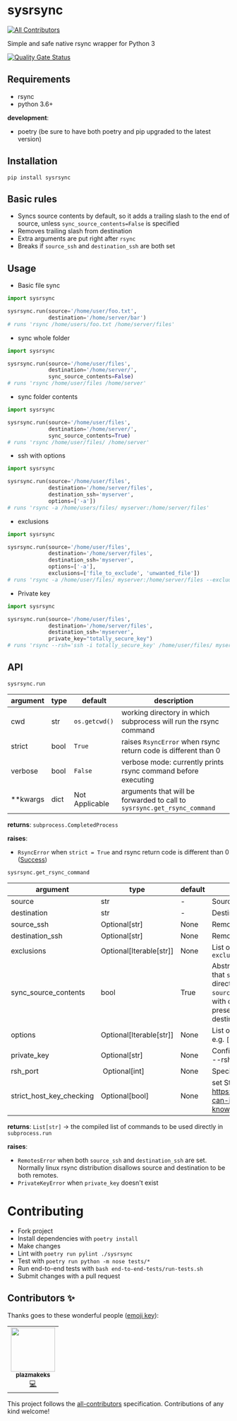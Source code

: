 # sysrsync
<!-- ALL-CONTRIBUTORS-BADGE:START - Do not remove or modify this section -->
[![All Contributors](https://img.shields.io/badge/all_contributors-1-orange.svg?style=flat-square)](#contributors-)
<!-- ALL-CONTRIBUTORS-BADGE:END -->
Simple and safe native rsync wrapper for Python 3

[![Quality Gate Status](https://sonarcloud.io/api/project_badges/measure?project=gchamon_sysrsync&metric=alert_status)](https://sonarcloud.io/dashboard?id=gchamon_sysrsync)

## Requirements

* rsync
* python 3.6+

**development**:

* poetry (be sure to have both poetry and pip upgraded to the latest version)

## Installation

`pip install sysrsync`

## Basic rules

- Syncs source contents by default, so it adds a trailing slash to the end of source, unless `sync_source_contents=False` is specified
- Removes trailing slash from destination
- Extra arguments are put right after `rsync`
- Breaks if `source_ssh` and `destination_ssh` are both set

## Usage

* Basic file sync

```python
import sysrsync

sysrsync.run(source='/home/user/foo.txt',
             destination='/home/server/bar')
# runs 'rsync /home/users/foo.txt /home/server/files'
```

* sync whole folder

```python
import sysrsync

sysrsync.run(source='/home/user/files',
             destination='/home/server/',
             sync_source_contents=False)
# runs 'rsync /home/user/files /home/server'
```

* sync folder contents

```python
import sysrsync

sysrsync.run(source='/home/user/files',
             destination='/home/server/',
             sync_source_contents=True)
# runs 'rsync /home/user/files/ /home/server'
```

* ssh with options

```python
import sysrsync

sysrsync.run(source='/home/user/files',
             destination='/home/server/files',
             destination_ssh='myserver',
             options=['-a'])
# runs 'rsync -a /home/users/files/ myserver:/home/server/files'
```

* exclusions

```python
import sysrsync

sysrsync.run(source='/home/user/files',
             destination='/home/server/files',
             destination_ssh='myserver',
             options=['-a'],
             exclusions=['file_to_exclude', 'unwanted_file'])
# runs 'rsync -a /home/user/files/ myserver:/home/server/files --exclude file_to_exclude --exclude unwanted_file'
```
* Private key

```python
import sysrsync

sysrsync.run(source='/home/user/files',
             destination='/home/server/files',
             destination_ssh='myserver',
             private_key="totally_secure_key")
# runs 'rsync --rsh='ssh -i totally_secure_key' /home/user/files/ myserver:/home/server/files'
```

## API

`sysrsync.run`

| argument  | type | default | description |
| --------- | ---- | ------- | ----------- |
| cwd  | str  | `os.getcwd()` | working directory in which subprocess will run the rsync command |
| strict  | bool | `True` | raises `RsyncError` when rsync return code is different than 0  |
| verbose | bool | `False` | verbose mode: currently prints rsync command before executing |
| **kwargs | dict | Not Applicable | arguments that will be forwarded to call to `sysrsync.get_rsync_command` |

**returns**: `subprocess.CompletedProcess`

**raises**:
- `RsyncError` when `strict = True` and rsync return code is different than 0 ([Success](https://lxadm.com/Rsync_exit_codes#List_of_standard_rsync_exit_codes))

`sysrsync.get_rsync_command`

| argument  | type | default | description |
| --------- | ---- | ------- | ----------- |
| source | str | - | Source folder or file |
| destination | str | - | Destination folder |
| source_ssh | Optional[str] | None | Remote ssh client where source is located |
| destination_ssh | Optional[str] | None | Remote ssh client where destination is located |
| exclusions | Optional[Iterable[str]] | None | List of excluded patterns as in rsync's `--exclude` |
| sync_source_contents | bool | True | Abstracts the elusive trailing slash behaviour that `source` normally has when using rsync directly, i.e. when a trailing slash is present in `source`, the folder's content is synchronized with destination. When no trailing slash is present, the folder itself is synchronized with destination. |
| options | Optional[Iterable[str]] | None | List of options to be used right after rsync call, e.g. `['-a', '-v']` translates to `rsync -a -v` |
| private_key | Optional[str] | None | Configures an explicit key to be used with rsync --rsh command |
| rsh_port | Optional[int] | None | Specify port to be used for --rsh command |
| strict_host_key_checking | Optional[bool] | None | set StrictHostKeyChecking property for rsh #cf. https://superuser.com/questions/125324/how-can-i-avoid-sshs-host-verification-for-known-hosts |

**returns**: `List[str]` -> the compiled list of commands to be used directly in `subprocess.run`

**raises**:
- `RemotesError` when both `source_ssh` and `destination_ssh` are set. Normally linux rsync distribution disallows source and destination to be both remotes.
- `PrivateKeyError` when `private_key` doesn't exist

# Contributing

- Fork project
- Install dependencies with `poetry install`
- Make changes
- Lint with `poetry run pylint ./sysrsync`
- Test with `poetry run python -m nose tests/*`
- Run end-to-end tests with `bash end-to-end-tests/run-tests.sh`
- Submit changes with a pull request

## Contributors ✨

Thanks goes to these wonderful people ([emoji key](https://allcontributors.org/docs/en/emoji-key)):

<!-- ALL-CONTRIBUTORS-LIST:START - Do not remove or modify this section -->
<!-- prettier-ignore-start -->
<!-- markdownlint-disable -->
<table>
  <tr>
    <td align="center"><a href="https://github.com/plazmakeks"><img src="https://avatars.githubusercontent.com/u/25690073?v=4?s=100" width="100px;" alt=""/><br /><sub><b>plazmakeks</b></sub></a><br /><a href="https://github.com/gchamon/sysrsync/commits?author=plazmakeks" title="Code">💻</a></td>
  </tr>
</table>

<!-- markdownlint-restore -->
<!-- prettier-ignore-end -->

<!-- ALL-CONTRIBUTORS-LIST:END -->

This project follows the [all-contributors](https://github.com/all-contributors/all-contributors) specification. Contributions of any kind welcome!